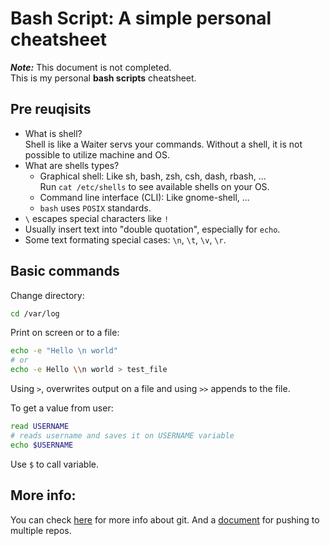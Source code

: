 # Bash Script: A simple personal cheatsheet

_**Note:**_ This document is not completed.  
This is my personal **bash scripts** cheatsheet.


## Pre reuqisits

* What is shell?  
  Shell is like a Waiter servs your commands. Without a shell, it is not
  possible to utilize machine and OS.
* What are shells types?  
  - Graphical shell: Like sh, bash, zsh, csh, dash, rbash, ...  
    Run `cat /etc/shells` to see available shells on your OS.
  - Command line interface (CLI): Like gnome-shell, ...
  - `bash` uses `POSIX` standards.
* `\` escapes special characters like `!`
* Usually insert text into "double quotation", especially for `echo`.
* Some text formating special cases: `\n`, `\t`, `\v`, `\r`.

## Basic commands

Change directory:

``` bash
cd /var/log
```

Print on screen or to a file:

``` bash
echo -e "Hello \n world" 
# or
echo -e Hello \\n world > test_file
```

Using `>`, overwrites output on a file and using `>>` appends to  the file.  

To get a value from user:

``` bash
read USERNAME
# reads username and saves it on USERNAME variable
echo $USERNAME
```
Use `$` to call variable.

## More info:

You can check [here](https://medium.com/@sauvik_dolui/a-few-git-tricks-tips-b680c3968a9b) for more info about git.
And a [document](https://gist.github.com/rvl/c3f156e117e22a25f242) for pushing to multiple repos.

